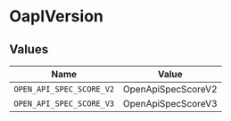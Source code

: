 # OapIVersion


## Values

| Name                     | Value                    |
| ------------------------ | ------------------------ |
| `OPEN_API_SPEC_SCORE_V2` | OpenApiSpecScoreV2       |
| `OPEN_API_SPEC_SCORE_V3` | OpenApiSpecScoreV3       |